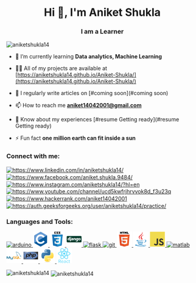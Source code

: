 <h1 align="center">Hi 👋, I'm Aniket Shukla</h1>
<h3 align="center">I am a Learner</h3>

<p align="left"> <img src="https://komarev.com/ghpvc/?username=aniketshukla14&label=Profile%20views&color=0e75b6&style=flat" alt="aniketshukla14" /> </p>

- 🌱 I’m currently learning **Data analytics, Machine Learning**

- 👨‍💻 All of my projects are available at [https://aniketshukla14.github.io/Aniket-Shukla/](https://aniketshukla14.github.io/Aniket-Shukla/)

- 📝 I regularly write articles on [#coming soon](#coming soon)

- 📫 How to reach me **aniket14042001@gmail.com**

- 📄 Know about my experiences [#resume Getting ready](#resume Getting ready)

- ⚡ Fun fact **one million earth can fit inside a sun**

<h3 align="left">Connect with me:</h3>
<p align="left">
<a href="https://linkedin.com/in/https://www.linkedin.com/in/aniketshukla14/" target="blank"><img align="center" src="https://raw.githubusercontent.com/rahuldkjain/github-profile-readme-generator/master/src/images/icons/Social/linked-in-alt.svg" alt="https://www.linkedin.com/in/aniketshukla14/" height="30" width="40" /></a>
<a href="https://fb.com/https://www.facebook.com/aniket.shukla.9484/" target="blank"><img align="center" src="https://raw.githubusercontent.com/rahuldkjain/github-profile-readme-generator/master/src/images/icons/Social/facebook.svg" alt="https://www.facebook.com/aniket.shukla.9484/" height="30" width="40" /></a>
<a href="https://instagram.com/https://www.instagram.com/aniketshukla14/?hl=en" target="blank"><img align="center" src="https://raw.githubusercontent.com/rahuldkjain/github-profile-readme-generator/master/src/images/icons/Social/instagram.svg" alt="https://www.instagram.com/aniketshukla14/?hl=en" height="30" width="40" /></a>
<a href="https://www.youtube.com/c/https://www.youtube.com/channel/ucd5kwfrjhrvvok8d_f3u23q" target="blank"><img align="center" src="https://raw.githubusercontent.com/rahuldkjain/github-profile-readme-generator/master/src/images/icons/Social/youtube.svg" alt="https://www.youtube.com/channel/ucd5kwfrjhrvvok8d_f3u23q" height="30" width="40" /></a>
<a href="https://www.hackerrank.com/https://www.hackerrank.com/aniket14042001" target="blank"><img align="center" src="https://raw.githubusercontent.com/rahuldkjain/github-profile-readme-generator/master/src/images/icons/Social/hackerrank.svg" alt="https://www.hackerrank.com/aniket14042001" height="30" width="40" /></a>
<a href="https://auth.geeksforgeeks.org/user/https://auth.geeksforgeeks.org/user/aniketshukla14/practice/" target="blank"><img align="center" src="https://raw.githubusercontent.com/rahuldkjain/github-profile-readme-generator/master/src/images/icons/Social/geeks-for-geeks.svg" alt="https://auth.geeksforgeeks.org/user/aniketshukla14/practice/" height="30" width="40" /></a>
</p>

<h3 align="left">Languages and Tools:</h3>
<p align="left"> <a href="https://www.arduino.cc/" target="_blank"> <img src="https://cdn.worldvectorlogo.com/logos/arduino-1.svg" alt="arduino" width="40" height="40"/> </a> <a href="https://www.cprogramming.com/" target="_blank"> <img src="https://raw.githubusercontent.com/devicons/devicon/master/icons/c/c-original.svg" alt="c" width="40" height="40"/> </a> <a href="https://www.w3schools.com/css/" target="_blank"> <img src="https://raw.githubusercontent.com/devicons/devicon/master/icons/css3/css3-original-wordmark.svg" alt="css3" width="40" height="40"/> </a> <a href="https://www.djangoproject.com/" target="_blank"> <img src="https://raw.githubusercontent.com/devicons/devicon/master/icons/django/django-original.svg" alt="django" width="40" height="40"/> </a> <a href="https://flask.palletsprojects.com/" target="_blank"> <img src="https://www.vectorlogo.zone/logos/pocoo_flask/pocoo_flask-icon.svg" alt="flask" width="40" height="40"/> </a> <a href="https://git-scm.com/" target="_blank"> <img src="https://www.vectorlogo.zone/logos/git-scm/git-scm-icon.svg" alt="git" width="40" height="40"/> </a> <a href="https://www.w3.org/html/" target="_blank"> <img src="https://raw.githubusercontent.com/devicons/devicon/master/icons/html5/html5-original-wordmark.svg" alt="html5" width="40" height="40"/> </a> <a href="https://www.java.com" target="_blank"> <img src="https://raw.githubusercontent.com/devicons/devicon/master/icons/java/java-original.svg" alt="java" width="40" height="40"/> </a> <a href="https://developer.mozilla.org/en-US/docs/Web/JavaScript" target="_blank"> <img src="https://raw.githubusercontent.com/devicons/devicon/master/icons/javascript/javascript-original.svg" alt="javascript" width="40" height="40"/> </a> <a href="https://www.mathworks.com/" target="_blank"> <img src="https://upload.wikimedia.org/wikipedia/commons/2/21/Matlab_Logo.png" alt="matlab" width="40" height="40"/> </a> <a href="https://www.mysql.com/" target="_blank"> <img src="https://raw.githubusercontent.com/devicons/devicon/master/icons/mysql/mysql-original-wordmark.svg" alt="mysql" width="40" height="40"/> </a> <a href="https://www.php.net" target="_blank"> <img src="https://raw.githubusercontent.com/devicons/devicon/master/icons/php/php-original.svg" alt="php" width="40" height="40"/> </a> <a href="https://www.python.org" target="_blank"> <img src="https://raw.githubusercontent.com/devicons/devicon/master/icons/python/python-original.svg" alt="python" width="40" height="40"/> </a> <a href="https://reactjs.org/" target="_blank"> <img src="https://raw.githubusercontent.com/devicons/devicon/master/icons/react/react-original-wordmark.svg" alt="react" width="40" height="40"/> </a> </p>

<p><img align="left" src="https://github-readme-stats.vercel.app/api/top-langs?username=aniketshukla14&show_icons=true&locale=en&layout=compact" alt="aniketshukla14" /></p>

<p>&nbsp;<img align="center" src="https://github-readme-stats.vercel.app/api?username=aniketshukla14&show_icons=true&locale=en" alt="aniketshukla14" /></p>
